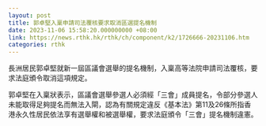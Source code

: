 ```yaml
---
layout: post
title: 郭卓堅入稟申請司法覆核要求取消區選提名機制
date: 2023-11-06 15:58:20.000000000 +08:00
link: https://news.rthk.hk/rthk/ch/component/k2/1726666-20231106.htm
categories: rthk
---
```


長洲居民郭卓堅就新一屆區議會選舉的提名機制，入稟高等法院申請司法覆核，要求法庭頒令取消這項規定。

郭卓堅在入稟狀表示，區議會選舉參選人必須經「三會」成員提名，令部分參選人未能取得足夠提名而無法入閘，認為有關規定違反《基本法》第11及26條所指香港永久性居民依法享有選舉權和被選舉權，要求法庭頒令「三會」提名機制違憲。
